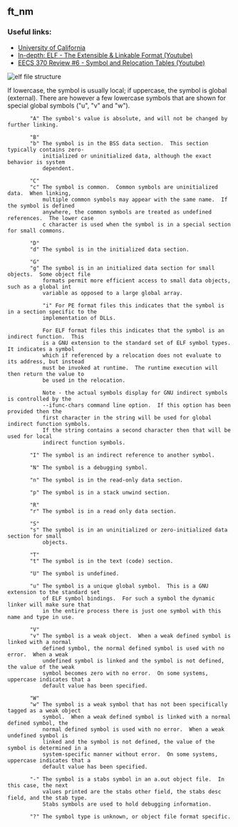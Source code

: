 ## ft_nm
### Useful links:

 - [University of California](https://www.ics.uci.edu/~aburtsev/238P/hw/hw3-elf/hw3-elf.html)
 - [In-depth: ELF - The Extensible & Linkable Format (Youtube)](https://youtu.be/nC1U1LJQL8o)
 - [EECS 370 Review #6 - Symbol and Relocation Tables (Youtube)](https://youtu.be/hoLYnS2jOV8)

![elf file structure](https://raw.githubusercontent.com/Obito-git/ft_nm/main/typical_elf.jpg)

If lowercase, the symbol is usually local; if
           uppercase, the symbol is global (external).  There are however a few lowercase symbols
           that are shown for special global symbols ("u", "v" and "w").

           "A" The symbol's value is absolute, and will not be changed by further linking.

           "B"
           "b" The symbol is in the BSS data section.  This section typically contains zero-
               initialized or uninitialized data, although the exact behavior is system
               dependent.

           "C"
           "c" The symbol is common.  Common symbols are uninitialized data.  When linking,
               multiple common symbols may appear with the same name.  If the symbol is defined
               anywhere, the common symbols are treated as undefined references.  The lower case
               c character is used when the symbol is in a special section for small commons.

           "D"
           "d" The symbol is in the initialized data section.

           "G"
           "g" The symbol is in an initialized data section for small objects.  Some object file
               formats permit more efficient access to small data objects, such as a global int
               variable as opposed to a large global array.
               
               "i" For PE format files this indicates that the symbol is in a section specific to the
               implementation of DLLs.

               For ELF format files this indicates that the symbol is an indirect function.  This
               is a GNU extension to the standard set of ELF symbol types.  It indicates a symbol
               which if referenced by a relocation does not evaluate to its address, but instead
               must be invoked at runtime.  The runtime execution will then return the value to
               be used in the relocation.

               Note - the actual symbols display for GNU indirect symbols is controlled by the
               --ifunc-chars command line option.  If this option has been provided then the
               first character in the string will be used for global indirect function symbols.
               If the string contains a second character then that will be used for local
               indirect function symbols.

           "I" The symbol is an indirect reference to another symbol.

           "N" The symbol is a debugging symbol.

           "n" The symbol is in the read-only data section.

           "p" The symbol is in a stack unwind section.

           "R"
           "r" The symbol is in a read only data section.

           "S"
           "s" The symbol is in an uninitialized or zero-initialized data section for small
               objects.

           "T"
           "t" The symbol is in the text (code) section.
           
           "U" The symbol is undefined.

           "u" The symbol is a unique global symbol.  This is a GNU extension to the standard set
               of ELF symbol bindings.  For such a symbol the dynamic linker will make sure that
               in the entire process there is just one symbol with this name and type in use.

           "V"
           "v" The symbol is a weak object.  When a weak defined symbol is linked with a normal
               defined symbol, the normal defined symbol is used with no error.  When a weak
               undefined symbol is linked and the symbol is not defined, the value of the weak
               symbol becomes zero with no error.  On some systems, uppercase indicates that a
               default value has been specified.

           "W"
           "w" The symbol is a weak symbol that has not been specifically tagged as a weak object
               symbol.  When a weak defined symbol is linked with a normal defined symbol, the
               normal defined symbol is used with no error.  When a weak undefined symbol is
               linked and the symbol is not defined, the value of the symbol is determined in a
               system-specific manner without error.  On some systems, uppercase indicates that a
               default value has been specified.

           "-" The symbol is a stabs symbol in an a.out object file.  In this case, the next
               values printed are the stabs other field, the stabs desc field, and the stab type.
               Stabs symbols are used to hold debugging information.

           "?" The symbol type is unknown, or object file format specific.


